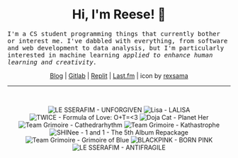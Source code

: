 <h1 align="center">Hi, I'm Reese! 👋</h1>

<p><samp>I'm a CS student programming things that currently bother or interest me. I've dabbled with everything, from software and web development to data analysis, but I'm particularly interested in machine learning <i>applied to enhance human learning and creativity.</i></p></samp>

<p align="center">
 <a href="https://renys.dev">Blog</a> | <a href="https://gitlab.com/renys">Gitlab</a> | <a href="https://replit.com/@renys">Replit</a> | <a href="https://last.fm/user/i-dle">Last.fm</a> | icon by <a href="https://deviantart.com/rexsama">rexsama</a>
</p>

<hr class="dotted">
<br>
<!-- lastfm -->
<p align="center"><img src="https://lastfm.freetls.fastly.net/i/u/64s/3440483112bc2197eb2f0be4e83523b0.jpg" title="LE SSERAFIM - UNFORGIVEN"> <img src="https://lastfm.freetls.fastly.net/i/u/64s/9307f1ebb79325a3f9feef6ea92da8c0.gif" title="Lisa - LALISA"> <img src="https://lastfm.freetls.fastly.net/i/u/64s/799889a45a0aed866919708e1c6913a2.jpg" title="TWICE - Formula of Love: O+T=<3"> <img src="https://lastfm.freetls.fastly.net/i/u/64s/d1619e7707eb9f63884cebce1f76b382.jpg" title="Doja Cat - Planet Her"> <img src="https://lastfm.freetls.fastly.net/i/u/64s/34020e373f9566ae0f0d948addf0a871.jpg" title="Team Grimoire - Cathedrarhythm"> <img src="https://lastfm.freetls.fastly.net/i/u/64s/9494e09132e0c761bee9b05bf596a00f.jpg" title="Team Grimoire - Kathastrophe"> <img src="https://lastfm.freetls.fastly.net/i/u/64s/0a8b48145c07723ab39ededca36fc03e.jpg" title="SHINee - 1 and 1 - The 5th Album Repackage"> <img src="https://lastfm.freetls.fastly.net/i/u/64s/aa23f51348dc4361c34409c0d205861a.png" title="Team Grimoire - Grimoire of Blue"> <img src="https://lastfm.freetls.fastly.net/i/u/64s/b1da75b2bb4e24371262130c628fc00e.jpg" title="BLACKPINK - BORN PINK"> <img src="https://lastfm.freetls.fastly.net/i/u/64s/47403415f97336603c88ea4c1062d4b1.jpg" title="LE SSERAFIM - ANTIFRAGILE"> </p>
